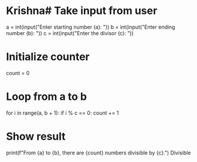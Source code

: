 # Krishna# Take input from user
a = int(input("Enter starting number (a): "))
b = int(input("Enter ending number (b): "))
c = int(input("Enter the divisor (c): "))

# Initialize counter
count = 0

# Loop from a to b
for i in range(a, b + 1):
    if i % c == 0:
        count += 1

# Show result
print(f"From {a} to {b}, there are {count} numbers divisible by {c}.")
Divisible
